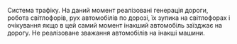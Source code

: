 Система трафіку. На даний момент реалізовані генерація дороги, робота світлофорів, рух автомобілів по дорозі, їх зупика на світлофорах і очікування якщо в цей самий момент інакший автомобіль заїзджає на дорогу.
Не реалізоване зважання автомобілів на інакші машини.
